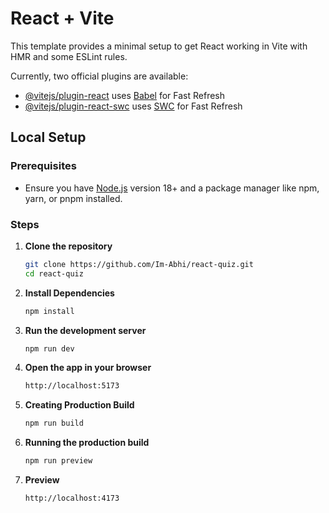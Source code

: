 # React + Vite

This template provides a minimal setup to get React working in Vite with HMR and some ESLint rules.

Currently, two official plugins are available:

- [@vitejs/plugin-react](https://github.com/vitejs/vite-plugin-react/blob/main/packages/plugin-react/README.md) uses [Babel](https://babeljs.io/) for Fast Refresh
- [@vitejs/plugin-react-swc](https://github.com/vitejs/vite-plugin-react-swc) uses [SWC](https://swc.rs/) for Fast Refresh


## Local Setup

### Prerequisites
- Ensure you have [Node.js](https://nodejs.org/en/) version 18+ and a package manager like npm, yarn, or pnpm installed.

### Steps

1. **Clone the repository**
   ```bash
   git clone https://github.com/Im-Abhi/react-quiz.git
   cd react-quiz
2. **Install Dependencies**
   ```bash
   npm install
4. **Run the development server**
   ```bash
   npm run dev
5. **Open the app in your browser**
   ```bash
   http://localhost:5173
6. **Creating Production Build**
   ```bash
   npm run build
7. **Running the production build**
   ```bash
   npm run preview
8. **Preview**
   ```bash
   http://localhost:4173

